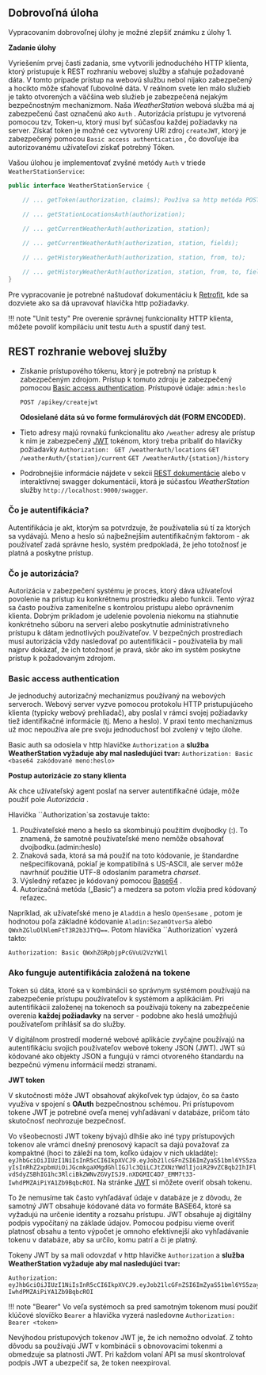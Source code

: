 ## Dobrovoľná úloha

Vypracovaním dobrovoľnej úlohy je možné zlepšiť známku z úlohy 1.

**Zadanie úlohy**

Vyriešením prvej časti zadania, sme vytvorili jednoduchého HTTP klienta, ktorý pristupuje k REST rozhraniu webovej služby a sťahuje požadované dáta. V tomto prípade prístup na webovú službu nebol nijako zabezpečený a hocikto môže sťahovať ľubovolné dáta.  V reálnom svete len málo služieb je takto otvorených  a väčšina web služieb je zabezpečená nejakým bezpečnostným mechanizmom. Naša *WeatherStation* webová služba má aj zabezpečenú čast označenú ako `Auth` . Autorizácia prístupu je vytvorená pomocou tzv, Token-u, ktorý musí byť súčasťou každej požiadavky na server. Získať token je možné cez vytvorený URl zdroj `createJWT`, ktorý je zabezpečený pomocou `Basic access authentication` , čo dovoľuje iba  autorizovanému užívateľovi získať potrebný Tóken. 

Vašou úlohou je implementovať zvyšné metódy `Auth` v triede `WeatherStationService`:

``` java
public interface WeatherStationService {

    // ... getToken(authorization, claims); Používa sa http metóda POST na odoslanie údajov claims

    // ... getStationLocationsAuth(authorization);
    
    // ... getCurrentWeatherAuth(authorization, station);

    // ... getCurrentWeatherAuth(authorization, station, fields);

    // ... getHistoryWeatherAuth(authorization, station, from, to);

    // ... getHistoryWeatherAuth(authorization, station, from, to, fields);
}
```

Pre vypracovanie je potrebné naštudovať dokumentáciu k [Retrofit](https://square.github.io/retrofit/), kde sa dozviete ako sa dá upravovať hlavička http požiadavky.

!!! note "Unit testy"
	Pre overenie správnej funkcionality HTTP klienta, môžete povoliť kompiláciu unit testu `Auth` a spustiť daný test.

 

## REST rozhranie webovej služby

- Získanie prístupového tókenu, ktorý je potrebný na prístup k zabezpečeným zdrojom. Prístup k tomuto zdroju je zabezpečený pomocou [Basic access authentication](https://en.wikipedia.org/wiki/Basic_access_authentication). Prístupové údaje: `admin:heslo`

    `POST /apikey/createjwt`

    **Odosielané dáta sú vo forme formulárových dát (FORM ENCODED).**

- Tieto adresy majú rovnakú funkcionalitu ako `/weather` adresy ale prístup k nim je zabezpečený [JWT](https://jwt.io/) tokénom, ktorý treba pribaliť do hlavičky požiadavky `Authorization: ` `GET /weatherAuth/locations`
    `GET /weatherAuth/{station}/current`
    `GET /weatherAuth/{station}/history`

- Podrobnejšie informácie nájdete v sekcii [REST dokumentácie](./RESTapi/) alebo v interaktívnej swagger dokumentácii, ktorá je súčasťou *WeatherStation* služby `http://localhost:9000/swagger`.  

### Čo je autentifikácia?

Autentifikácia je akt, ktorým sa potvrdzuje, že používatelia sú tí za ktorých sa vydávajú. Meno a heslo sú najbežnejším autentifikačným faktorom - ak používateľ zadá správne heslo, systém predpokladá, že jeho totožnosť je platná a poskytne prístup.

### Čo je autorizácia?
Autorizácia v zabezpečení systému je proces, ktorý dáva užívateľovi povolenie na prístup ku konkrétnemu prostriedku alebo funkcii. Tento výraz sa často používa zameniteľne s kontrolou prístupu alebo oprávnením klienta. Dobrým príkladom je udelenie povolenia niekomu na stiahnutie konkrétneho súboru na serveri alebo poskytnutie administratívneho prístupu k dátam jednotlivých používateľov. V bezpečných prostrediach musí autorizácia vždy nasledovať po autentifikácii - používatelia by mali najprv dokázať, že ich totožnosť je pravá, skôr ako im systém poskytne prístup k požadovaným zdrojom.

### Basic access authentication

Je jednoduchý autorizačný mechanizmus používaný na webových serveroch. Webový server vyzve pomocou protokolu HTTP pristupujúceho klienta (typicky webový prehliadač), aby poslal v rámci svojej požiadavky tiež identifikačné informácie (tj. Meno a heslo). V praxi tento mechanizmus už moc nepoužíva ale pre svoju jednoduchosť bol zvolený v tejto úlohe.

Basic auth sa odosiela v http hlavičke `Authorization` a **služba WeatherStation vyžaduje aby mal nasledujúci tvar:**  `Authorization: Basic <base64 zakódované meno:heslo>`

**Postup autorizácie zo stany klienta**

Ak chce užívateľský agent poslať na server autentifikačné údaje, môže použiť pole *Autorizácia* .

Hlavička ``Authorization`sa zostavuje takto: 

1. Používateľské meno a heslo sa skombinujú použitím dvojbodky (:). To znamená, že samotné používateľské meno nemôže obsahovať dvojbodku.(admin:heslo)
2. Znaková sada, ktorá sa má použiť na toto kódovanie, je štandardne nešpecifikovaná, pokiaľ je kompatibilná s US-ASCII, ale server môže navrhnúť použitie UTF-8 odoslaním parametra *charset*.
3. Výsledný reťazec je kódovaný pomocou  [Base64](https://en.wikipedia.org/wiki/Base64) .
4. Autorizačná metóda („Basic“) a medzera  sa potom vložia pred kódovaný reťazec.

Napríklad, ak užívateľské meno je `Aladdin` a heslo `OpenSesame` , potom je hodnotou poľa základné kódovanie `Aladin:SezamOtvorSa` alebo `QWxhZGluOlNlemFtT3R2b3JTYQ==`. Potom hlavička ``Authorization` vyzerá takto:

```
Authorization: Basic QWxhZGRpbjpPcGVuU2VzYW1l
```

### Ako funguje autentifikácia založená na tokene

Token sú dáta, ktoré sa v kombinácii so správnym systémom používajú na zabezpečenie prístupu používateľov k systémom a aplikáciám. Pri autentifikácii založenej na tokenoch sa používajú tokeny na zabezpečenie overenia **každej požiadavky** na server - podobne ako heslá umožňujú používateľom prihlásiť sa do služby.

V digitálnom prostredí moderné webové aplikácie zvyčajne používajú na autentifikáciu svojich používateľov webové tokeny JSON (JWT). JWT sú kódované ako objekty JSON a fungujú v rámci otvoreného štandardu na bezpečnú výmenu informácií medzi stranami.

**JWT token**

V skutočnosti môže JWT obsahovať akýkoľvek typ údajov, čo sa často využíva v spojení s **OAuth** bezpečnostnou schémou. Pri prístupovom tokene JWT je potrebné oveľa menej vyhľadávaní v databáze, pričom táto skutočnosť neohrozuje bezpečnosť.

Vo všeobecnosti JWT tokeny bývajú dlhšie ako iné typy prístupových tokenov ale vrámci dnešný prenosový kapacít sa dajú považovať za kompaktné (hoci to záleží na tom, koľko údajov v nich ukladáte):
`eyJhbGciOiJIUzI1NiIsInR5cCI6IkpXVCJ9.eyJob21lcGFnZSI6ImZyaS51bml6YS5zayIsInRhZ2xpbmUiOiJGcmkgaXMgdGhlIGJlc3QiLCJtZXNzYWdlIjoiR29vZCBqb2IhIFlvdSdyZSBhIG1hc3RlciBkZWNvZGVyISJ9.nXDGMIC4D7_EMM7t33-IwhdPMZAiPiYA1Zb9BqbcROI`. Na stránke [JWT](https://jwt.io/) si môžete overiť obsah tokenu.

To že nemusíme tak často vyhľadávať údaje v databáze je z dôvodu, že samotný JWT obsahuje kódované dáta vo formáte BASE64, ktoré sa vyžadujú na určenie identity a rozsahu prístupu. JWT obsahuje aj digitálny podpis vypočítaný na základe údajov. Pomocou podpisu vieme overiť platnosť obsahu a tento výpočet je omnoho efektívnejší ako vyhľadávanie tokenu v databáze, aby sa určilo, komu patrí a či je platný.

Tokeny JWT by sa mali odovzdať v http hlavičke `Authorization` a **služba WeatherStation vyžaduje aby mal nasledujúci tvar:** 

``` http
Authorization: eyJhbGciOiJIUzI1NiIsInR5cCI6IkpXVCJ9.eyJob21lcGFnZSI6ImZyaS51bml6YS5zayIsInRhZ2xpbmUiOiJGcmkgaXMgdGhlIGJlc3QiLCJtZXNzYWdlIjoiR29vZCBqb2IhIFlvdSdyZSBhIG1hc3RlciBkZWNvZGVyISJ9.nXDGMIC4D7_EMM7t33-IwhdPMZAiPiYA1Zb9BqbcROI
```

!!! note "Bearer"
	Vo veľa systémoch sa pred samotným tokenom musí použiť klúčové slovíčko `Bearer` a hlavička vyzerá nasledovne `Authorization: Bearer <token>` 

Nevýhodou prístupových tokenov JWT je, že ich nemožno odvolať. Z tohto dôvodu sa používajú JWT v kombinácii s obnovovacími tokenmi a obmedzuje sa platnosti JWT. Pri každom volaní API sa musí skontrolovať podpis JWT a ubezpečiť sa, že token  neexpiroval.
